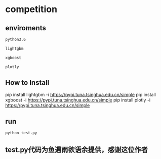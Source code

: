 # competition

## enviroments
```bash
python3.6

lightgbm

xgboost

plotly
```
## How to Install
pip install lightgbm -i https://pypi.tuna.tsinghua.edu.cn/simple
pip install xgboost -i https://pypi.tuna.tsinghua.edu.cn/simple
pip install plotly -i https://pypi.tuna.tsinghua.edu.cn/simple

## run
```bash
python test.py
```

## test.py代码为鱼遇雨欲语余提供，感谢这位作者
